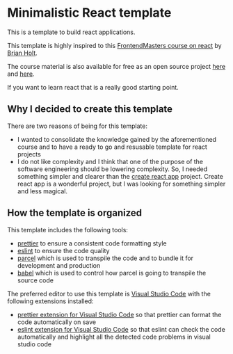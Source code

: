# Minimalistic React template

This is a template to build react applications. 

This template is highly inspired to this [FrontendMasters course on react](https://frontendmasters.com/courses/complete-react-v5/) by [Brian Holt](https://frontendmasters.com/teachers/brian-holt/).

The course material is also available for free as an open source project [here](https://btholt.github.io/complete-intro-to-react-v5/) and [here](https://github.com/btholt/complete-intro-to-react-v5).

If you want to learn react that is a really good starting point. 

## Why I decided to create this template

There are two reasons of being for this template:
 - I wanted to consolidate the knowledge gained by the aforementioned course and to have a ready to go and resusable template for react projects
 - I do not like complexity and I think that one of the purpose of the software engineering should be lowering complexity. So, I needed something simpler and clearer than the [create react app](https://github.com/facebook/create-react-app) project. Create react app is a wonderful project, but I was looking for something simpler and less magical.
 
## How the template is organized

This template includes the following tools:
 - [prettier](https://prettier.io/) to ensure a consistent code formatting style
 - [eslint](https://eslint.org/) to ensure the code quality
 - [parcel](https://parceljs.org/) which is used to transpile the code and to bundle it for development and production
 - [babel](https://babeljs.io/) which is used to control how parcel is going to transpile the source code
 
 The preferred editor to use this template is [Visual Studio Code](https://code.visualstudio.com/) with the following extensions installed:
  - [prettier extension for Visual Studio Code](https://marketplace.visualstudio.com/items?itemName=esbenp.prettier-vscode) so that prettier can format the code automatically on save
  - [eslint extension for Visual Studio Code](https://marketplace.visualstudio.com/items?itemName=dbaeumer.vscode-eslint) so that eslint can check the code automatically and highlight all the detected code problems in visual studio code
